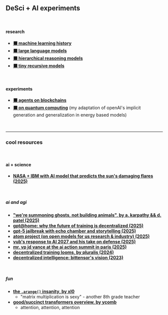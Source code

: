 ## DeSci + AI experiments

 <br>

#### research

* **[⬛ machine learning history](deep_learning)**
* **[⬛ large language models](llms)**
* **[⬛ hierarchical reasoning models](hrm)**
* **[⬛ tiny recursive models](trm)**

<br>

#### experiments

* **[⬛ agents on blockchains](crypto_agents)**
* **[⬛ on quantum computing](EBMs)** (my adaptation of openAI's implicit generation and generalization in energy based
models)

<br>

---

### cool resources

<br>

#### ai + science

* **[NASA + IBM with AI model that predicts the sun's damaging flares (2025)](https://www.youtube.com/watch?v=KWMoF97C1Ds)**

<br>

##### ai and agi


* **["we're summoning ghosts, not building animals", by a. karpathy && d. patel (2025)](https://www.youtube.com/watch?v=lXUZvyajciY)**
* **[gpt@home: why the future of training is decentralized (2025)](https://www.gensyn.ai/articles/gpt-at-home)**
* **[gpt-5 jailbreak with echo chamber and storytelling
  (2025)](https://neuraltrust.ai/blog/gpt-5-jailbreak-with-echo-chamber-and-storytelling)**
* **[atom project (on open models for us research & industry) (2025)](https://www.atomproject.ai/)**
* **[vub's response to AI 2027 and his take on defense (2025)](https://vitalik.eth.limo/general/2025/07/10/2027.html)**
* **[mr. vp jd vance at the ai action summit in paris (2025)](https://www.youtube.com/watch?v=MnKsxnP2IVk)**
* **[decentralized training looms, by pluralis (2024)](https://blog.pluralis.ai/p/decentralized-ai-looms)**
* **[decentralized intelligence: bittensor's vision (2023)](https://plaintextcapital.com/blog/bittensors_ai_vision/)**

<br>

##### fun

* **[the `.arange()` insanity, by xl0](https://xl0.github.io/tinygrad-notes/arange.html)**
  - "matrix multiplication is sexy" - another 8th grade teacher
* **[good/succinct transformers overview, by ycomb](https://www.youtube.com/watch?v=JZLZQVmfGn8)**
  - attention, attention, attention
